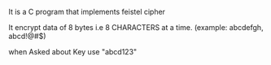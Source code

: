 It is a C program that implements feistel cipher

It encrypt data of 8 bytes i.e 8 CHARACTERS at a time. (example: abcdefgh, abcd!@#$)

when Asked about Key use "abcd123"